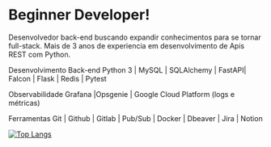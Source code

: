 # Beginner Developer!

Desenvolvedor back-end buscando expandir conhecimentos para se tornar full-stack. Mais de 3 anos de experiencia em desenvolvimento de Apis REST com Python.

Desenvolvimento Back-end
Python 3 | MySQL | SQLAlchemy | FastAPI| Falcon | Flask | Redis | Pytest 

Observabilidade 
Grafana |Opsgenie | Google Cloud Platform (logs e métricas)

Ferramentas
Git | Github | Gitlab | Pub/Sub | Docker | Dbeaver | Jira | Notion


[![Top Langs](https://github-readme-stats.vercel.app/api/top-langs/?username=lsiqueir4)](https://github.com/anuraghazra/github-readme-stats)
